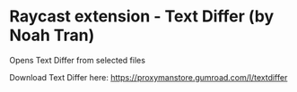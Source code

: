 # Raycast extension - Text Differ (by Noah Tran)

Opens Text Differ from selected files

Download Text Differ here:
https://proxymanstore.gumroad.com/l/textdiffer

